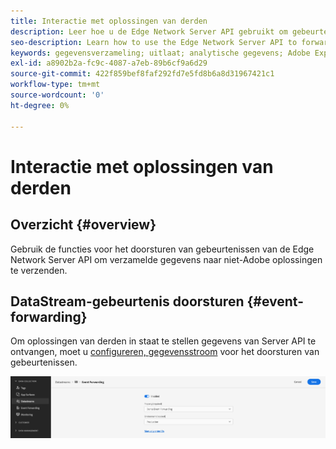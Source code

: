 ```yaml
---
title: Interactie met oplossingen van derden
description: Leer hoe u de Edge Network Server API gebruikt om gebeurtenissen door te sturen naar niet-Adobe oplossingen
seo-description: Learn how to use the Edge Network Server API to forward events to non-Adobe solutions
keywords: gegevensverzameling; uitlaat; analytische gegevens; Adobe Experience Platform Edge Network api;gebeurtenis doorsturen
exl-id: a8902b2a-fc9c-4087-a7eb-89b6cf9a6d29
source-git-commit: 422f859bef8faf292fd7e5fd8b6a8d31967421c1
workflow-type: tm+mt
source-wordcount: '0'
ht-degree: 0%

---
```


# Interactie met oplossingen van derden

## Overzicht {#overview}

Gebruik de functies voor het doorsturen van gebeurtenissen van de Edge Network Server API om verzamelde gegevens naar niet-Adobe oplossingen te verzenden.

## DataStream-gebeurtenis doorsturen {#event-forwarding}

Om oplossingen van derden in staat te stellen gegevens van Server API te ontvangen, moet u [configureren, gegevensstroom](../edge/fundamentals/datastreams.md#event-forwarding-settings) voor het doorsturen van gebeurtenissen.

![Adobe Analytics DataStream-configuratie](assets/event-forwarding-datastream.png)
